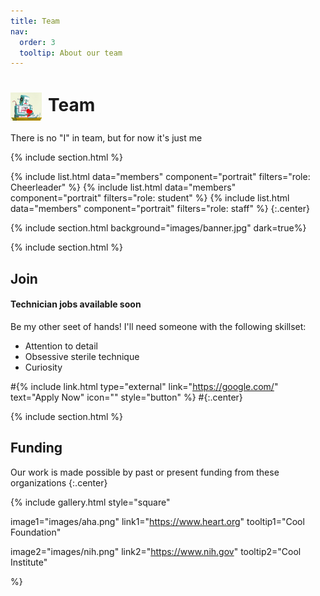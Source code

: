 ```yaml
---
title: Team
nav:
  order: 3
  tooltip: About our team
---
```


# <img src="bot_icon.png" alt="Research" style="width: 50px; height: 45px; margin-right: 10px; vertical-align: middle;">Team


There is no "I" in team, but for now it's just me

{% include section.html %}

{%
  include list.html
  data="members"
  component="portrait"
  filters="role: Cheerleader"
%}
{%
  include list.html
  data="members"
  component="portrait"
  filters="role: student"
%}
{%
  include list.html
  data="members"
  component="portrait"
  filters="role: staff"
%}
{:.center}

{% include section.html background="images/banner.jpg" dark=true%}


{% include section.html %}

## Join

#### Technician jobs available soon

Be my other seet of hands! I'll need someone with the following skillset:

- Attention to detail
- Obsessive sterile technique
- Curiosity

#{% include link.html type="external" link="https://google.com/" text="Apply Now" icon="" style="button" %}
#{:.center}

{% include section.html %}

## Funding

Our work is made possible by past or present funding from these organizations
{:.center}

{%
  include gallery.html
  style="square"

  image1="images/aha.png"
  link1="https://www.heart.org"
  tooltip1="Cool Foundation"

  image2="images/nih.png"
  link2="https://www.nih.gov"
  tooltip2="Cool Institute"

%}
